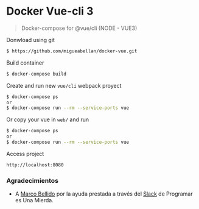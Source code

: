 # Docker Vue-cli 3

> Docker-compose for @vue/cli (NODE - VUE3)

Donwload using git

```sh
$ https://github.com/migueabellan/docker-vue.git
```

Build container

```sh
$ docker-compose build
```

Create and run new `vue/cli` webpack proyect

```sh
$ docker-compose ps
or
$ docker-compose run --rm --service-ports vue
```

Or copy your vue in `web/` and run

```sh
$ docker-compose ps
or
$ docker-compose run --rm --service-ports vue
```

Access project

```sh
http://localhost:8080
```

### Agradecimientos

- A [Marco Bellido](https://github.com/marcoocram) por la ayuda prestada a través del [Slack](https://join.slack.com/t/programaresunamierda/shared_invite/enQtMjk0NzE3NzUwMjc5LTRkNzkxZDc4NTBlNzZhM2Q3ZjMyZjRhZDVhNjNkYjJhZmM2NmJkZWIwN2E1YTg2MDQzYTcwMmY3ZjNkMmQ5MzM) de Programar es Una Mierda.